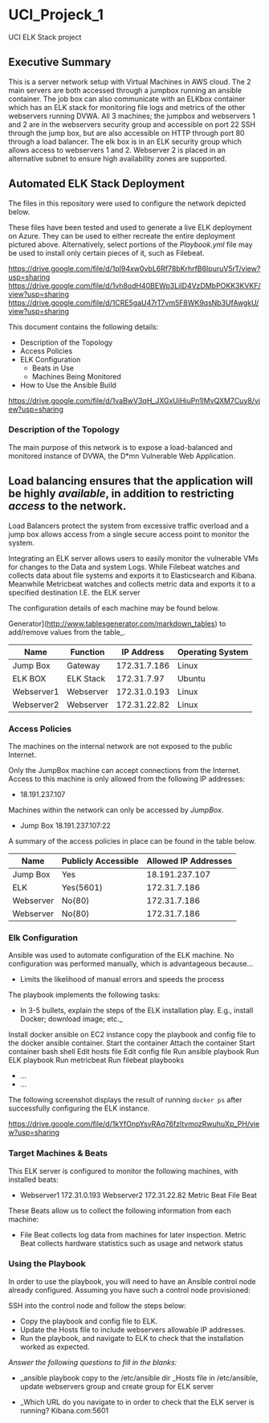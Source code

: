 # UCI_Projeck_1
UCI ELK Stack project
## Executive Summary

This is a server network setup with Virtual Machines in AWS cloud. The 2 main servers are both accessed through a jumpbox running an ansible container. The job box can also communicate with an ELKbox container which has an ELK stack for monitoring file logs and metrics of the other webservers running DVWA. All 3 machines; the jumpbox and webservers 1 and 2 are in the webservers security group and accessible on port 22 SSH through the jump box, but are also accessible on HTTP through port 80 through a load balancer. The elk box is in an ELK security group which allows access to webservers 1 and 2. Webserver 2 is placed in an alternative subnet to ensure high availability zones are supported. 

## Automated ELK Stack Deployment

The files in this repository were used to configure the network depicted below.

These files have been tested and used to generate a live ELK deployment on Azure. They can be used to either recreate the entire deployment pictured above. Alternatively, select portions of the _Playbook.yml_ file may be used to install only certain pieces of it, such as Filebeat.

https://drive.google.com/file/d/1pI94xw0vbL6Rf78bKrhrfB6IpuruV5rT/view?usp=sharing
https://drive.google.com/file/d/1vh8odH40BEWp3LiID4VzDMbPOKK3KVKF/view?usp=sharing
https://drive.google.com/file/d/1CRE5gaU47rT7vm5F8WK9qsNb3UfAwgkU/view?usp=sharing

This document contains the following details:
- Description of the Topology
- Access Policies
- ELK Configuration
  - Beats in Use
  - Machines Being Monitored
- How to Use the Ansible Build

https://drive.google.com/file/d/1vaBwV3qH_JXGxUiHjuPn1lMvQXM7Cuy8/view?usp=sharing

### Description of the Topology

The main purpose of this network is to expose a load-balanced and monitored instance of DVWA, the D*mn Vulnerable Web Application.

Load balancing ensures that the application will be highly _available_, in addition to restricting _access_ to the network.
- 
Load Balancers protect the system from excessive traffic overload and a jump box allows access from a single secure access point to monitor the system. 

Integrating an ELK server allows users to easily monitor the vulnerable VMs for changes to the Data and system Logs. While Filebeat watches and collects data about file systems and exports it to Elasticsearch and Kibana. Meanwhile Metricbeat watches and collects metric data and exports it to a specified destination I.E. the ELK server

The configuration details of each machine may be found below.

Generator](http://www.tablesgenerator.com/markdown_tables) to add/remove values from the table_.

| Name      | Function | IP Address   | Operating System |
|-----------|----------|--------------|------------------|
| Jump Box  | Gateway  | 172.31.7.186 | Linux            |
| ELK BOX   | ELK Stack| 172.31.7.97  | Ubuntu           |
| Webserver1| Webserver| 172.31.0.193 | Linux            |
| Webserver2| Webserver| 172.31.22.82 | Linux            |

### Access Policies

The machines on the internal network are not exposed to the public Internet. 

Only the JumpBox machine can accept connections from the Internet. Access to this machine is only allowed from the following IP addresses:
- 18.191.237.107

Machines within the network can only be accessed by _JumpBox_.
- Jump Box 18.191.237.107:22

A summary of the access policies in place can be found in the table below.

| Name     | Publicly Accessible | Allowed IP Addresses|
|----------|---------------------|---------------------|
| Jump Box | Yes                 |18.191.237.107       |
| ELK      | Yes(5601)           |172.31.7.186         | 
| Webserver| No(80)              |172.31.7.186         |
| Webserver| No(80)              |172.31.7.186         |

### Elk Configuration

Ansible was used to automate configuration of the ELK machine. No configuration was performed manually, which is advantageous because...
- Limits the likelihood of manual errors and speeds the process

The playbook implements the following tasks:
- In 3-5 bullets, explain the steps of the ELK installation play. E.g., install Docker; download image; etc._ 

Install docker ansible on EC2 instance
copy the playbook and config file to the docker ansible container. 
Start the container
Attach the container
Start container bash shell
Edit hosts file
Edit config file
Run ansible playbook
Run ELK playbook
Run metricbeat
Run filebeat playbooks

- ...
- ...

The following screenshot displays the result of running `docker ps` after successfully configuring the ELK instance.

https://drive.google.com/file/d/1kYfOnpYsvRAq76fzltvmozRwuhuXp_PH/view?usp=sharing

### Target Machines & Beats
This ELK server is configured to monitor the following machines, with installed beats:
- Webserver1 172.31.0.193 
  Webserver2 172.31.22.82 
  Metric Beat
  File Beat

These Beats allow us to collect the following information from each machine:
- File Beat collects log data from machines for later inspection. Metric Beat collects hardware statistics such as usage and network status

### Using the Playbook
In order to use the playbook, you will need to have an Ansible control node already configured. Assuming you have such a control node provisioned: 

SSH into the control node and follow the steps below:
- Copy the playbook and config file to ELK.
- Update the Hosts file to include webservers allowable IP addresses.
- Run the playbook, and navigate to ELK to check that the installation worked as expected.

_Answer the following questions to fill in the blanks:_
- _ansible playbook copy to the /etc/ansible dir
  _Hosts file in /etc/ansible, update webservers group and create group for ELK server

- _Which URL do you navigate to in order to check that the ELK server is running? Kibana.com:5601
